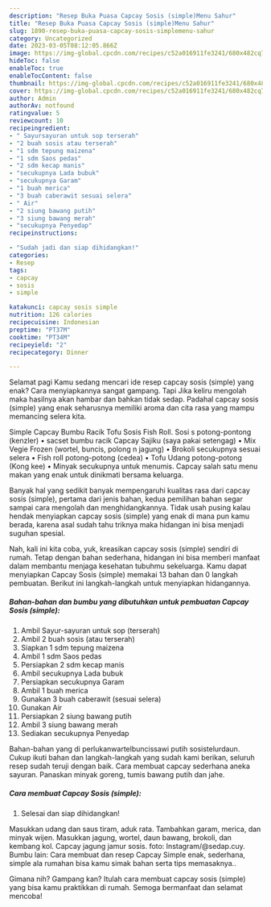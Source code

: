 ```yaml
---
description: "Resep Buka Puasa Capcay Sosis (simple)Menu Sahur"
title: "Resep Buka Puasa Capcay Sosis (simple)Menu Sahur"
slug: 1890-resep-buka-puasa-capcay-sosis-simplemenu-sahur
category: Uncategorized
date: 2023-03-05T08:12:05.866Z
image: https://img-global.cpcdn.com/recipes/c52a016911fe3241/680x482cq70/capcay-sosis-simple-foto-resep-utama.jpg
hideToc: false
enableToc: true
enableTocContent: false
thumbnail: https://img-global.cpcdn.com/recipes/c52a016911fe3241/680x482cq70/capcay-sosis-simple-foto-resep-utama.jpg
cover: https://img-global.cpcdn.com/recipes/c52a016911fe3241/680x482cq70/capcay-sosis-simple-foto-resep-utama.jpg
author: Admin
authorAv: notfound
ratingvalue: 5
reviewcount: 10
recipeingredient:
- " Sayursayuran untuk sop terserah"
- "2 buah sosis atau terserah"
- "1 sdm tepung maizena"
- "1 sdm Saos pedas"
- "2 sdm kecap manis"
- "secukupnya Lada bubuk"
- "secukupnya Garam"
- "1 buah merica"
- "3 buah caberawit sesuai selera"
- " Air"
- "2 siung bawang putih"
- "3 siung bawang merah"
- "secukupnya Penyedap"
recipeinstructions:

- "Sudah jadi dan siap dihidangkan!"
categories:
- Resep
tags:
- capcay
- sosis
- simple

katakunci: capcay sosis simple 
nutrition: 126 calories
recipecuisine: Indonesian
preptime: "PT37M"
cooktime: "PT34M"
recipeyield: "2"
recipecategory: Dinner

---
```



Selamat pagi Kamu sedang mencari ide resep capcay sosis (simple) yang enak? Cara menyiapkannya sangat gampang. Tapi Jika keliru mengolah maka hasilnya akan hambar dan bahkan tidak sedap. Padahal capcay sosis (simple) yang enak seharusnya memiliki aroma dan cita rasa yang mampu memancing selera kita.


Simple Capcay Bumbu Racik Tofu Sosis Fish Roll. Sosi s potong-pontong (kenzler) • sacset bumbu racik Capcay Sajiku (saya pakai setengag) • Mix Vegie Frozen (wortel, buncis, polong n jagung) • Brokoli secukupnya sesuai selera • Fish roll potong-potong (cedea) • Tofu Udang potong-potong (Kong kee) • Minyak secukupnya untuk menumis. Capcay salah satu menu makan yang enak untuk dinikmati bersama keluarga.

Banyak hal yang sedikit banyak mempengaruhi kualitas rasa dari capcay sosis (simple), pertama dari jenis bahan, kedua pemilihan bahan segar sampai cara mengolah dan menghidangkannya. Tidak usah pusing kalau hendak menyiapkan capcay sosis (simple) yang enak di mana pun kamu berada, karena asal sudah tahu triknya maka hidangan ini bisa menjadi suguhan spesial.


Nah, kali ini kita coba, yuk, kreasikan capcay sosis (simple) sendiri di rumah. Tetap dengan bahan sederhana, hidangan ini bisa memberi manfaat dalam membantu menjaga kesehatan tubuhmu sekeluarga. Kamu dapat menyiapkan Capcay Sosis (simple) memakai 13 bahan dan 0 langkah pembuatan. Berikut ini langkah-langkah untuk menyiapkan hidangannya.

<!--inarticleads1-->

##### Bahan-bahan dan bumbu yang dibutuhkan untuk pembuatan Capcay Sosis (simple):

1. Ambil  Sayur-sayuran untuk sop (terserah)
1. Ambil 2 buah sosis (atau terserah)
1. Siapkan 1 sdm tepung maizena
1. Ambil 1 sdm Saos pedas
1. Persiapkan 2 sdm kecap manis
1. Ambil secukupnya Lada bubuk
1. Persiapkan secukupnya Garam
1. Ambil 1 buah merica
1. Gunakan 3 buah caberawit (sesuai selera)
1. Gunakan  Air
1. Persiapkan 2 siung bawang putih
1. Ambil 3 siung bawang merah
1. Sediakan secukupnya Penyedap


Bahan-bahan yang di perlukanwartelbuncissawi putih sosistelurdaun. Cukup ikuti bahan dan langkah-langkah yang sudah kami berikan, seluruh resep sudah teruji dengan baik. Cara membuat capcay sederhana aneka sayuran. Panaskan minyak goreng, tumis bawang putih dan jahe. 

<!--inarticleads2-->

##### Cara membuat Capcay Sosis (simple):


1. Selesai dan siap dihidangkan!

Masukkan udang dan saus tiram, aduk rata. Tambahkan garam, merica, dan minyak wijen. Masukkan jagung, wortel, daun bawang, brokoli, dan kembang kol. Capcay jagung jamur sosis. foto: Instagram/@sedap.cuy. Bumbu lain: Cara membuat dan resep Capcay Simple enak, sederhana, simple ala rumahan bisa kamu simak bahan serta tips memasaknya.. 

Gimana nih? Gampang kan? Itulah cara membuat capcay sosis (simple) yang bisa kamu praktikkan di rumah. Semoga bermanfaat dan selamat mencoba!
